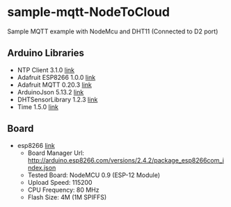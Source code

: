 # sample-mqtt-NodeToCloud
Sample MQTT example with NodeMcu and DHT11 (Connected to D2 port)

## Arduino Libraries
* NTP Client 3.1.0 [link](https://github.com/arduino-libraries/NTPClient)
* Adafruit ESP8266 1.0.0 [link](https://github.com/adafruit/Adafruit_ESP8266)
* Adafruit MQTT 0.20.3 [link](https://github.com/adafruit/Adafruit_MQTT_Library)
* ArduinoJson 5.13.2 [link](https://arduinojson.org/?utm_source=meta&utm_medium=library.properties)
* DHTSensorLibrary 1.2.3 [link](https://github.com/adafruit/DHT-sensor-library)
* Time 1.5.0 [link](http://playground.arduino.cc/code/time)

## Board
* esp8266 [link](https://github.com/esp8266/Arduino)
    * Board Manager Url: http://arduino.esp8266.com/versions/2.4.2/package_esp8266com_index.json
    * Tested Board: NodeMCU 0.9 (ESP-12 Module)
    * Upload Speed: 115200
    * CPU Frequency: 80 MHz
    * Flash Size: 4M (1M SPIFFS)
  